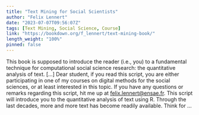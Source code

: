 ```yaml
---
title: "Text Mining for Social Scientists"
author: "Felix Lennert"
date: "2023-07-07T09:56:07Z"
tags: [Text Mining, Social Science, Course]
link: "https://bookdown.org/f_lennert/text-mining-book/"
length_weight: "100%"
pinned: false
---
```


This book is supposed to introduce the reader (i.e., you) to a fundamental technique for computational social science research: the quantitative analysis of text. [...] Dear student, if you read this script, you are either participating in one of my courses on digital methods for the social sciences, or at least interested in this topic. If you have any questions or remarks regarding this script, hit me up at felix.lennert@ensae.fr. This script will introduce you to the quantitative analysis of text using R. Through the last decades, more and more text has become readily available. Think for ...
